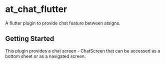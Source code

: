 # at_chat_flutter

A flutter plugin to provide chat feature between atsigns.

## Getting Started

This plugin provides a chat screen - ChatScreen that can be accessed as a bottom sheet or as a navigated screen.
